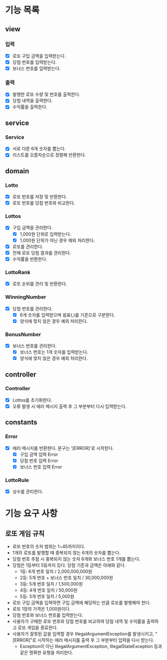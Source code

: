 # 기능 목록
## view
### 입력
- [X] 로또 구입 금액을 입력받는다.
- [X] 당첨 번호를 입력받는다.
- [X] 보너스 번호를 입력받는다.

### 출력
- [X] 발행한 로또 수량 및 번호를 출력한다.
- [X] 당첨 내역을 출력한다.
- [X] 수익률을 출력한다.

## service
### Service 
- [X] 서로 다른 6개 숫자를 뽑는다.
- [X] 리스트를 오름차순으로 정렬해 반환한다.

## domain
### Lotto
- [X] 로또 번호를 저장 및 반환한다.
- [X] 로또 번호를 당첨 번호와 비교한다.

### Lottos
- [X] 구입 금액을 관리한다.
  - [X] 1,000원 단위로 입력받는다.
  - [X] 1,000원 단위가 아닌 경우 예외 처리한다.
- [X] 로또를 관리한다.
- [X] 전체 로또 당첨 결과를 관리한다.
- [X] 수익률을 반환한다.

### LottoRank
- [X] 로또 순위를 관리 및 반환한다.

### WinningNumber
- [X] 당첨 번호를 관리한다.
  - [X] 6개 숫자를 입력받으며 쉼표(,)를 기준으로 구분한다.
  - [X] 양식에 맞지 않은 경우 예외 처리한다.

### BonusNumber
- [X] 보너스 번호를 관리한다.
  - [X] 보너스 번호는 1개 숫자를 입력받는다.
  - [X] 양식에 맞지 않은 경우 예외 처리한다.

## controller 
### Controller
- [X] Lottos를 초기화한다.
- [X] 오류 발생 시 에러 메시지 출력 후 그 부분부터 다시 입력받는다.

## constants
### Error
- [X] 에러 메시지를 반환한다. 문구는 '[ERROR]'로 시작한다.
  - [X] 구입 금액 입력 Error
  - [X] 당첨 번호 입력 Error
  - [X] 보너스 번호 입력 Error

### LottoRule
- [X] 상수를 관리한다.

# 기능 요구 사항
## 로또 게임 규칙
- 로또 번호의 숫자 범위는 1~45까지이다.
- 1개의 로또를 발행할 때 중복되지 않는 6개의 숫자를 뽑는다.
- 당첨 번호 추첨 시 중복되지 않는 숫자 6개와 보너스 번호 1개를 뽑는다.
- 당첨은 1등부터 5등까지 있다. 당첨 기준과 금액은 아래와 같다.
  - 1등: 6개 번호 일치 / 2,000,000,000원
  - 2등: 5개 번호 + 보너스 번호 일치 / 30,000,000원
  - 3등: 5개 번호 일치 / 1,500,000원
  - 4등: 4개 번호 일치 / 50,000원
  - 5등: 3개 번호 일치 / 5,000원
- 로또 구입 금액을 입력하면 구입 금액에 해당하는 만큼 로또를 발행해야 한다.
- 로또 1장의 가격은 1,000원이다.
- 당첨 번호와 보너스 번호를 입력받는다.
- 사용자가 구매한 로또 번호와 당첨 번호를 비교하여 당첨 내역 및 수익률을 출력하고 로또 게임을 종료한다.
- 사용자가 잘못된 값을 입력할 경우 IllegalArgumentException를 발생시키고, "[ERROR]"로 시작하는 에러 메시지를 출력 후 그 부분부터 입력을 다시 받는다.
  - Exception이 아닌 IllegalArgumentException, IllegalStateException 등과 같은 명확한 유형을 처리한다.


